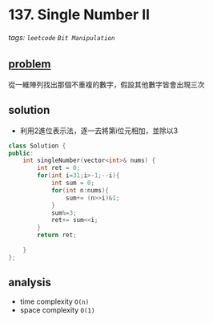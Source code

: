 # 137. Single Number II

###### tags: `leetcode` `Bit Manipulation`

## [problem](https://leetcode.com/problems/single-number-ii/)

從一維陣列找出那個不重複的數字，假設其他數字皆會出現三次
## solution

- 利用2進位表示法，逐一去將第i位元相加，並除以3

```c++
class Solution {
public:
    int singleNumber(vector<int>& nums) {
        int ret = 0;
        for(int i=31;i>-1;--i){
            int sum = 0;
            for(int n:nums){
                sum+= (n>>i)&1;
            }
            sum%=3;
            ret+= sum<<i;
        }
        return ret;
        
    }
};
```
## analysis
- time complexity `O(n)`
- space complexity `O(1)`
